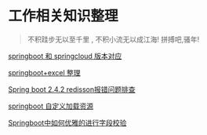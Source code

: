 # 工作相关知识整理

> 不积跬步无以至千里 , 不积小流无以成江海!
> 拼搏吧,骚年!

[springboot 和 springcloud 版本对应](https://blog.csdn.net/qq32933432/article/details/89375630)

[springboot+excel 整理](https://www.jianshu.com/p/5d67fb720ece)

[Spring boot 2.4.2 redisson报错问题排查](https://www.lingjie.tech/article/2021-01-31/29)

[springboot 自定义加载资源](https://my.oschina.net/goodyj/blog/1824336)

[Springboot中如何优雅的进行字段校验](https://mp.weixin.qq.com/s/5v18xI64m4lIdgjsJ45ZdQ)

